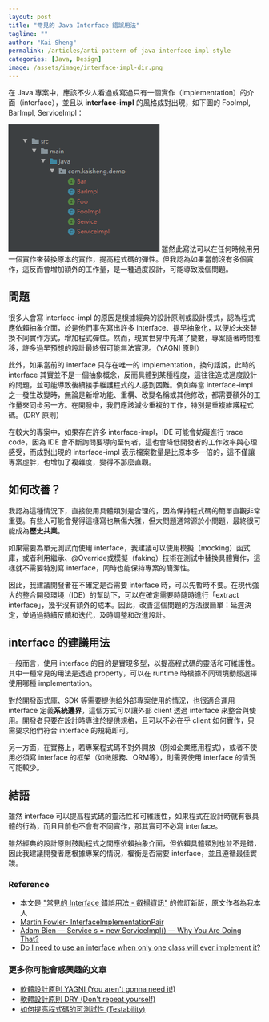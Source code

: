 ```yaml
---
layout: post
title: "常見的 Java Interface 錯誤用法"
tagline: ""
author: "Kai-Sheng"
permalink: /articles/anti-pattern-of-java-interface-impl-style
categories: [Java, Design]
image: /assets/image/interface-impl-dir.png
--- 
```


在 Java 專案中，應該不少人看過或寫過只有一個實作（implementation）的介面（interface），並且以 **interface-impl** 的風格成對出現，如下圖的 FooImpl, BarImpl, ServiceImpl：

![常見的 Interface 錯誤用法](/assets/image/interface-impl-dir.png?margin=vertical-medium)
雖然此寫法可以在任何時候用另一個實作來替換原本的實作，提高程式碼的彈性。但我認為如果當前沒有多個實作，這反而會增加額外的工作量，是一種過度設計，可能導致幾個問題。

## **問題**
很多人會寫 interface-impl 的原因是根據經典的設計原則或設計模式，認為程式應依賴抽象介面，於是他們事先寫出許多 interface、提早抽象化，以便於未來替換不同實作方式，增加程式彈性。然而，現實世界中充滿了變數，專案隨著時間推移，許多過早預想的設計最終很可能無法實現。（YAGNI 原則）

此外，如果當前的 interface 只存在唯一的 implementation，換句話說，此時的 interface 其實並不是一個抽象概念，反而具體到某種程度，這往往造成過度設計的問題，並可能導致後續接手維護程式的人感到困難。例如每當 interface-impl 之一發生改變時，無論是新增功能、重構、改變名稱或其他修改，都需要額外的工作量來同步另一方。在開發中，我們應該減少重複的工作，特別是重複維護程式碼。（DRY 原則）

在較大的專案中，如果存在許多 interface-impl，IDE 可能會妨礙進行 trace code，因為 IDE 會不斷詢問要導向至何者，這也會降低開發者的工作效率與心理感受，而成對出現的 interface-impl 表示檔案數量是比原本多一倍的，這不僅讓專案虛胖，也增加了複雜度，變得不那麼直觀。
 
## **如何改善？**
我認為這種情況下，直接使用具體類別是合理的，因為保持程式碼的簡單直觀非常重要。有些人可能會覺得這樣寫也無傷大雅，但大問題通常源於小問題，最終很可能成為**歷史共業**。

如果需要為單元測試而使用 interface，我建議可以使用模擬（mocking）函式庫，或者利用繼承、@Override或模擬（faking）技術在測試中替換具體實作，這樣就不需要特別寫 interface，同時也能保持專案的簡潔性。

因此，我建議開發者在不確定是否需要 interface 時，可以先暫時不要。在現代強大的整合開發環境（IDE）的幫助下，可以在確定需要時隨時進行「extract interface」，幾乎沒有額外的成本。因此，改善這個問題的方法很簡單：延遲決定，並通過持續反饋和迭代，及時調整和改進設計。

## **interface 的建議用法**
一般而言，使用 interface 的目的是實現多型，以提高程式碼的靈活和可維護性。其中一種常見的用法是透過 property，可以在 runtime 時根據不同環境動態選擇使用哪種 implementation。

對於開發函式庫、SDK 等需要提供給外部專案使用的情況，也很適合運用 interface 定義**系統邊界**，這個方式可以讓外部 client 透過 interface 來整合與使用。開發者只要在設計時專注於提供規格，且可以不必在乎 client 如何實作，只需要求他們符合 interface 的規範即可。

另一方面，在實務上，若專案程式碼不對外開放（例如企業應用程式），或者不使用必須寫 interface 的框架（如微服務、ORM等），則需要使用 interface 的情況可能較少。

## **結語**
雖然 interface 可以提高程式碼的靈活性和可維護性，如果程式在設計時就有很具體的行為，而且目前也不會有不同實作，那其實可不必寫 interface。

雖然經典的設計原則鼓勵程式之間應依賴抽象介面，但依賴具體類別也並不是錯，因此我建議開發者應根據專案的情況，權衡是否需要 interface，並且遵循最佳實踐。

### **Reference**
- 本文是 ["常見的 Interface 錯誤用法 - 叡揚資訊"](https://www.gss.com.tw/blog/interface) 的修訂新版，原文作者為我本人
- [Martin Fowler- InterfaceImplementationPair](https://martinfowler.com/bliki/InterfaceImplementationPair.html)
- [Adam Bien — Service s = new ServiceImpl() — Why You Are Doing That?](http://adambien.blog/roller/abien/entry/service_s_new_serviceimpl_why)
- [Do I need to use an interface when only one class will ever implement it?](https://softwareengineering.stackexchange.com/questions/159813/do-i-need-to-use-an-interface-when-only-one-class-will-ever-implement-it/159815#159815)

### **更多你可能會感興趣的文章**
- [軟體設計原則 YAGNI (You aren't gonna need it!)](/articles/yagni-principle)
- [軟體設計原則 DRY (Don't repeat yourself)](/articles/dry-principle)
- [如何提高程式碼的可測試性 (Testability)](/articles/testability)
